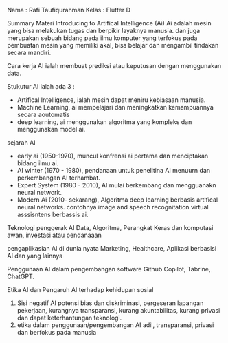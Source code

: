 Nama : Rafi Taufiqurahman 
Kelas : Flutter D

Summary Materi Introducing to Artifical Intelligence (Ai)
Ai adalah mesin yang bisa melakukan tugas dan berpikir layaknya manusia.
dan juga merupakan sebuah bidang pada ilmu komputer yang terfokus pada pembuatan mesin yang memiliki akal, bisa belajar dan mengambil tindakan secara mandiri. 

Cara kerja AI 
ialah membuat prediksi atau keputusan dengan menggunakan data.

Stukutur AI
ialah ada 3 :
- Artifical Intelligence, ialah mesin dapat meniru kebiasaan manusia.
- Machine Learning, ai mempelajari  dan meningkatkan  kemampuannya secara aoutomatis 
- deep learning, ai menggunakan algoritma yang kompleks dan menggunakan model ai.

sejarah AI
- early ai (1950-1970), muncul konfrensi ai pertama dan menciptakan bidang ilmu ai.
- AI winter (1970 - 1980), pendanaan untuk penelitina AI menuurn dan perkembangan AI terhambat. 
- Expert System (1980 - 2010), AI mulai berkembang dan mengguanakn neural network.
- Modern Ai (2010- sekarang), Algoritma deep learning berbasis artifical neural networks. contohnya image and speech recognitation virtual asssisntens berbassis ai.

Teknologi penggerak AI
Data, Algoritma, Perangkat Keras dan komputasi awan, investasi atau pendanaaan

pengaplikasian AI di dunia nyata
Marketing, Healthcare, Aplikasi berbasisi AI dan yang lainnya

Penggunaan AI dalam pengembangan software
Github Copilot, Tabrine, ChatGPT.

Etika AI dan Pengaruh AI terhadap kehidupan sosial
1. Sisi negatif AI
potensi bias dan diskriminasi, pergeseran lapangan pekerjaan, kurangnya transparansi, kurang akuntabilitas, kurang privasi dan dapat keterhantungan teknologi.
2. etika dalam penggunaan/pengembangan AI
adil, transparansi, privasi dan berfokus pada manusia




